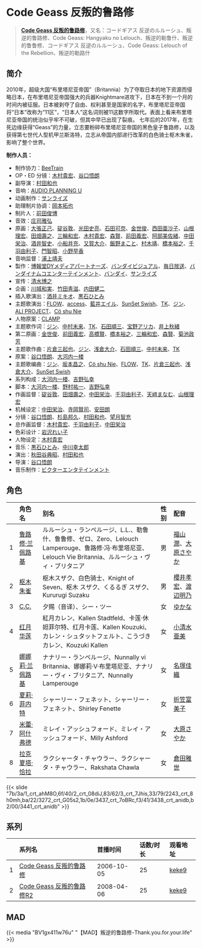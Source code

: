 # Code Geass 反叛的鲁路修


> <u>**[Code Geass 反叛的鲁路修](https://bgm.tv/subject/793)**</u>，又名：コードギアス 反逆のルルーシュ、叛逆的鲁路修、Code Geass: Hangyaku no Lelouch、叛逆的勒鲁什、叛逆的鲁鲁修、コードギアス 反逆のルルーシュ、Code Geass: Lelouch of the Rebellion、叛逆的勒路什

## 简介

2010年，超级大国“布里塔尼亚帝国”（Britannia）为了夺取日本的地下资源而侵略日本，在布里塔尼亚帝国强大的兵器Knightmare进攻下，日本在不到一个月的时间内被征服。日本被剥夺了自由、权利甚至是国家的名字，布里塔尼亚帝国将“日本”改称为“11区”，“日本人”这名词则被11这数字所取代。表面上看来布里塔尼亚帝国的统治似乎牢不可破，但其中早已出现了裂痕。
七年后的2017年，在生死边缘获得“Geass”的力量，立志要粉碎布里塔尼亚帝国的黑色皇子鲁路修，以及获得第七世代人型机甲兰斯洛特，立志从帝国内部进行改革的白色骑士枢木朱雀，影响了整个世界。

**制作人员：**
- 制作协力：[BeeTrain](https://bgm.tv/person/6346)
- OP・ED 分镜：[木村貴宏](https://bgm.tv/person/419)、[谷口悟朗](https://bgm.tv/person/185)
- 副导演：[村田和也](https://bgm.tv/person/2682)
- 音响：[AUDIO PLANNING U](https://bgm.tv/person/3395)
- 动画制作：[サンライズ](https://bgm.tv/person/189)
- 助理制片协调：[岡本拓也](https://bgm.tv/person/55721)
- 制片人：[前田俊博](https://bgm.tv/person/5774)
- 音效：[庄司雅弘](https://bgm.tv/person/19152)
- 原画：[大張正己](https://bgm.tv/person/257)、[碇谷敦](https://bgm.tv/person/12343)、[光田史亮](https://bgm.tv/person/12286)、[石田可奈](https://bgm.tv/person/6886)、[金世俊](https://bgm.tv/person/12519)、[西田亜沙子](https://bgm.tv/person/620)、[山根理宏](https://bgm.tv/person/6058)、[田畑壽之](https://bgm.tv/person/13809)、[三輪和宏](https://bgm.tv/person/11562)、[木村貴宏](https://bgm.tv/person/419)、[森賢](https://bgm.tv/person/12707)、[前田義宏](https://bgm.tv/person/25421)、[阿部美佐緒](https://bgm.tv/person/11377)、[中田栄治](https://bgm.tv/person/11569)、[酒井智史](https://bgm.tv/person/21200)、[小船井充](https://bgm.tv/person/3347)、[又賀大介](https://bgm.tv/person/12346)、[飯野まこと](https://bgm.tv/person/18772)、[村木靖](https://bgm.tv/person/6088)、[橋本裕之](https://bgm.tv/person/13018)、[千羽由利子](https://bgm.tv/person/162)、[門智昭](https://bgm.tv/person/3034)、[小野早香](https://bgm.tv/person/15455)
- 音响监督：[浦上靖夫](https://bgm.tv/person/192)
- 製作：[博報堂DYメディアパートナーズ](https://bgm.tv/person/1800)、[バンダイビジュアル](https://bgm.tv/person/56)、[毎日放送](https://bgm.tv/person/2847)、[バンダイナムコエンターテインメント](https://bgm.tv/person/3502)、[バンダイ](https://bgm.tv/person/18776)、[サンライズ](https://bgm.tv/person/189)
- 宣传：[清水博之](https://bgm.tv/person/30820)
- 企画：[川城和実](https://bgm.tv/person/1130)、[竹田靑滋](https://bgm.tv/person/3653)、[内田健二](https://bgm.tv/person/1129)
- 插入歌演出：[酒井ミキオ](https://bgm.tv/person/9927)、[黒石ひとみ](https://bgm.tv/person/2383)
- 主题歌演出：[FLOW](https://bgm.tv/person/9673)、[access](https://bgm.tv/person/16114)、[藍井エイル](https://bgm.tv/person/7124)、[SunSet Swish](https://bgm.tv/person/16112)、[TK](https://bgm.tv/person/15304)、[ジン](https://bgm.tv/person/16111)、[ALI PROJECT](https://bgm.tv/person/1528)、[Cö shu Nie](https://bgm.tv/person/33491)
- 人物原案：[CLAMP](https://bgm.tv/person/39)
- 主题歌作词：[ジン](https://bgm.tv/person/16111)、[中村未来](https://bgm.tv/person/48651)、[TK](https://bgm.tv/person/15304)、[石田順三](https://bgm.tv/person/16113)、[宝野アリカ](https://bgm.tv/person/6145)、[井上秋緒](https://bgm.tv/person/10395)
- 第二原画：[金世俊](https://bgm.tv/person/12519)、[前田義宏](https://bgm.tv/person/25421)、[高橋賢](https://bgm.tv/person/12196)、[橋本裕之](https://bgm.tv/person/13018)、[三輪和宏](https://bgm.tv/person/11562)、[森賢](https://bgm.tv/person/12707)、[菊池政芳](https://bgm.tv/person/33684)
- 主题歌作曲：[片倉三起也](https://bgm.tv/person/1344)、[ジン](https://bgm.tv/person/16111)、[浅倉大介](https://bgm.tv/person/3250)、[石田順三](https://bgm.tv/person/16113)、[中村未来](https://bgm.tv/person/48651)、[TK](https://bgm.tv/person/15304)
- 原案：[谷口悟朗](https://bgm.tv/person/185)、[大河内一楼](https://bgm.tv/person/389)
- 主题歌编曲：[ジン](https://bgm.tv/person/16111)、[坂本昌之](https://bgm.tv/person/3668)、[Cö shu Nie](https://bgm.tv/person/33491)、[FLOW](https://bgm.tv/person/9673)、[TK](https://bgm.tv/person/15304)、[片倉三起也](https://bgm.tv/person/1344)、[浅倉大介](https://bgm.tv/person/3250)、[SunSet Swish](https://bgm.tv/person/16112)
- 系列构成：[大河内一楼](https://bgm.tv/person/389)、[吉野弘幸](https://bgm.tv/person/1723)
- 脚本：[大河内一楼](https://bgm.tv/person/389)、[野村祐一](https://bgm.tv/person/9240)、[吉野弘幸](https://bgm.tv/person/1723)
- 作画监督：[碇谷敦](https://bgm.tv/person/12343)、[田畑壽之](https://bgm.tv/person/13809)、[中田栄治](https://bgm.tv/person/11569)、[千羽由利子](https://bgm.tv/person/162)、[天﨑まなむ](https://bgm.tv/person/3694)、[山根理宏](https://bgm.tv/person/6058)
- 机械设定：[中田栄治](https://bgm.tv/person/11569)、[寺岡賢司](https://bgm.tv/person/6113)、[安田朗](https://bgm.tv/person/1382)
- 分镜：[谷口悟朗](https://bgm.tv/person/185)、[杉島邦久](https://bgm.tv/person/949)、[村田和也](https://bgm.tv/person/2682)、[望月智充](https://bgm.tv/person/581)
- 总作画监督：[木村貴宏](https://bgm.tv/person/419)、[千羽由利子](https://bgm.tv/person/162)、[中田栄治](https://bgm.tv/person/11569)
- 色彩设计：[岩沢れい子](https://bgm.tv/person/187)
- 人物设定：[木村貴宏](https://bgm.tv/person/419)
- 音乐：[黒石ひとみ](https://bgm.tv/person/2383)、[中川幸太郎](https://bgm.tv/person/846)
- 演出：[秋田谷典昭](https://bgm.tv/person/7549)、[村田和也](https://bgm.tv/person/2682)
- 导演：[谷口悟朗](https://bgm.tv/person/185)
- 音乐制作：[ビクターエンタテインメント](https://bgm.tv/person/41)

## 角色

|     |   角色名   |   别名  | 性别 |  配音  |
|:--- |:------  |:----      |:---  |:--   |
| 1 | [鲁路修·兰佩路基](https://bgm.tv/character/1) | ルルーシュ・ランペルージ、L.L.、勒鲁什、鲁鲁修、ゼロ、Zero、Lelouch Lamperouge、鲁路修·冯·布里塔尼亚、Lelouch Vie Britannia、ルルーシュ・ヴィ・ブリタニア | 男 | [福山潤](https://bgm.tv/person/3818)、[大原さやか](https://bgm.tv/person/3890) |
| 2 | [枢木朱雀](https://bgm.tv/character/2) | 枢木スザク、白色骑士、Knight of Seven、枢木 スザク、くるるぎ スザク、Kururugi Suzaku | 男 | [櫻井孝宏](https://bgm.tv/person/4015)、[渡辺明乃](https://bgm.tv/person/4032) |
| 3 | [C.C.](https://bgm.tv/character/3) | 夕赐（音译）、シー・ツー | 女 | [ゆかな](https://bgm.tv/person/3824) |
| 4 | [红月华莲](https://bgm.tv/character/2243) | 紅月カレン、Kallen Stadtfeld、卡莲·休妲菲尔特、红月卡莲、Kallen Kouzuki、カレン・シュタットフェルト、こうづき カレン、Kouzuki Kallen | 女 | [小清水亜美](https://bgm.tv/person/4474) |
| 5 | [娜娜莉·兰佩路基](https://bgm.tv/character/3272) | ナナリー・ランペルージ、Nunnally vi Britannia、娜娜莉·V·布里塔尼亚、ナナリー・ヴィ・ブリタニア、Nunnally Lamperouge | 女 | [名塚佳織](https://bgm.tv/person/3922) |
| 6 | [夏莉·菲内特](https://bgm.tv/character/3437) | シャーリー・フェネット、シャーリー・フェネット、Shirley Fenette | 女 | [折笠富美子](https://bgm.tv/person/4042) |
| 7 | [米蕾·阿什弗德](https://bgm.tv/character/3438) | ミレイ・アッシュフォード、ミレイ・アッシュフォード、Milly Ashford | 女 | [大原さやか](https://bgm.tv/person/3890) |
| 8 | [拉克夏塔·恰拉](https://bgm.tv/character/3441) | ラクシャータ・チャウラー、ラクシャータ・チャウラー、Rakshata Chawla | 女 | [倉田雅世](https://bgm.tv/person/3957) |

{{< slide "7b/3a/1_crt_ahM8O,6f/40/2_crt_08diJ,83/62/3_crt_7Jhis,33/79/2243_crt_8h0mh,ba/22/3272_crt_G05s2,1b/0e/3437_crt_7oBRc,f3/41/3438_crt_anidb,b2/00/3441_crt_anidb" >}}

## 系列

|     | 系列名                 | 首播时间       | 话数/时长 | 观看地址                                                    |
| :-- | :------------------ | :--------- | :---- | :------------------------------------------------------ |
| 1   |[Code Geass 反叛的鲁路修](https://bgm.tv/subject/793)| 2006-10-05 | 25    | [keke9](https://www.keke9.app/play/22150-4-163634.html) |
| 2   |[Code Geass 反叛的鲁路修R2](https://bgm.tv/subject/8)| 2008-04-06 | 25    | [keke9](https://www.keke9.app/play/22149-4-163609.html) |


## MAD

{{< media  "BV1gx411w76u"
"【MAD】叛逆的鲁路修-Thank.you.for.your.life"  >}}
